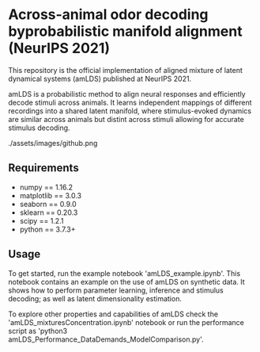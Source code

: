 # Across-animal odor decoding byprobabilistic manifold alignment (NeurIPS 2021)

This repository is the official implementation of aligned mixture of latent dynamical systems (amLDS) published at NeurIPS 2021.

amLDS is a probabilistic method to align neural responses and efficiently decode stimuli across animals. It learns independent mappings of different recordings into a shared latent manifold, where stimulus-evoked dynamics are similar across animals but distint across stimuli allowing for accurate stimulus decoding. 

./assets/images/github.png

## Requirements

* numpy == 1.16.2
* matplotlib == 3.0.3
* seaborn == 0.9.0
* sklearn == 0.20.3
* scipy == 1.2.1
* python == 3.7.3+

## Usage

To get started, run the example notebook 'amLDS_example.ipynb'. This notebook contains an example on the use of amLDS on synthetic data. It shows how to perform parameter learning, inference and stimulus decoding; as well as latent dimensionality estimation.

To explore other properties and capabilities of amLDS check the 'amLDS_mixturesConcentration.ipynb' notebook or run the performance script as 'python3 amLDS_Performance_DataDemands_ModelComparison.py'. 
